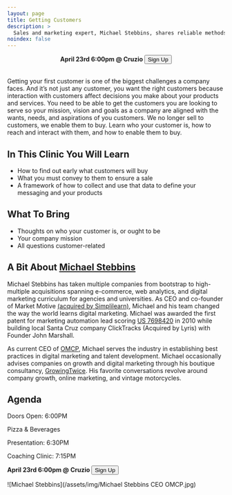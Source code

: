 ```yaml
---
layout: page
title: Getting Customers
description: >
  Sales and marketing expert, Michael Stebbins, shares reliable methods to consistently get customers.
noindex: false
---
```

<center>
<b>April 23rd 6:00pm @ Cruzio   </b><button class="myButton" value ="Sign Up" type="button" onclick="window.location.href='https://www.eventbrite.com/e/customer-acquisition-with-michael-stebbins-tickets-58823519731'">Sign Up</button>
</center>
<br>



Getting your first customer is one of the biggest challenges a company faces. And it’s not just any
customer, you want the right customers because interaction with customers affect decisions you make
about your products and services. You need to be able to get the customers you are looking to serve
so your mission, vision and goals as a company are aligned with the wants, needs, and aspirations of
you customers. We no longer sell to customers, we enable them to buy. Learn who your customer is,
how to reach and interact with them, and how to enable them to buy.

## In This Clinic You Will Learn

- How to find out early what customers will buy
- What you must convey to them to ensure a sale
- A framework of how to collect and use that data to define your messaging and your products

## What To Bring

- Thoughts on who your customer is, or ought to be
- Your company mission
- All questions customer-related

## A Bit About [Michael Stebbins](https://about.me/michaelstebbins)

Michael Stebbins has taken multiple companies from bootstrap to high-multiple acquisitions spanning
e-commerce, web analytics, and digital marketing curriculum for agencies and universities.
As CEO and co-founder of Market Motive [(acquired by Simplilearn)](https://www.santacruzsentinel.com/2015/07/06/10m-tech-deal-how-simplilearn-of-bangalore-wooed-and-won-market-motive-of-scotts-valley/), Michael and his team changed the
way the world learns digital marketing.  Michael was awarded the first patent for marketing automation
lead scoring [US 7698420](http://growingtwice.com/wp-content/uploads/2018/02/Marketing-Automation-Lead-Scoring-Stebbins-Patent-Issued-US7698420.pdf) in 2010 while building local Santa Cruz company ClickTracks (Acquired by Lyris)
with Founder John Marshall.

As current CEO of [OMCP](https://omcp.org/), Michael serves the industry in establishing best practices in digital marketing
and talent development.  Michael occasionally advises companies on growth and digital marketing
through his boutique consultancy, [GrowingTwice](https://growingtwice.com/).  His favorite conversations revolve around company
growth, online marketing, and vintage motorcycles.

## Agenda

Doors Open: 6:00PM

Pizza & Beverages

Presentation: 6:30PM

Coaching Clinic: 7:15PM


<b>April 23rd 6:00pm @ Cruzio   </b><button class="myButton" value ="Sign Up" type="button" onclick="window.location.href='https://www.eventbrite.com/e/customer-acquisition-with-michael-stebbins-tickets-58823519731'">Sign Up</button>
<br>

![Michael Stebbins](/assets/img/Michael Stebbins CEO OMCP.jpg)
